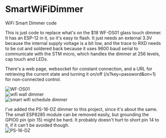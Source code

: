 # SmartWiFiDimmer
WiFi Smart Dimmer code

This is just code to replace what's on the $18 WF-DS01 glass touch dimmer. It has an ESP-12 in it, so it's easy to flash. It just needs an external 3.3V because the internal supply voltage is a bit low, and the trace to RXD needs to be cut and soldered back because it uses 9600 baud serial to communicate with the STM micro, which handles the dimmer at 256 levels, cap touch and LEDs.

There's a web page, websocket for constant connection, and a URL for retrieving the current state and turning it on/off (/s?key=password&on=1) for non-connected control.

![WF-DS01](http://www.curioustech.net/images/dimmer1.jpg)  
![wifi wall dimmer](http://www.curioustech.net/images/dimmer2.jpg)  
![smart wifi schedule dimmer](http://www.curioustech.net/images/dimmerpage.png)  

I've added the PS-16-DZ dimmer to this project, since it's about the same. The small ESP8285 module can be removed easily, but grounding the GPIO0 pin (pin 15) might be hard. It probably doesn't hurt to short pin 14 to it, if it can't be avoided though.  
![PS-16-DZ](http://www.curioustech.net/images/ps16dz.jpg)  
